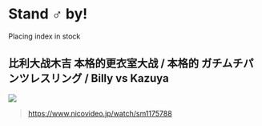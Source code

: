 # Stand ♂ by!
Placing index in stock 

## 比利大战木吉 本格的更衣室大战 / 本格的 ガチムチパンツレスリング / Billy vs Kazuya
![](https://cdn.jsdelivr.net/gh/tydaytygx/Gachimuchi_aniki_area/imgs/billy_vs_kazuya.jpeg)
> https://www.nicovideo.jp/watch/sm1175788



